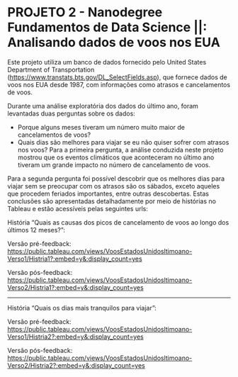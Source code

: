 # PROJETO 2 - Nanodegree Fundamentos de Data Science ||: Analisando dados de voos nos EUA

Este projeto utiliza um banco de dados fornecido pelo United States Department of Transportation (https://www.transtats.bts.gov/DL_SelectFields.asp), que fornece  dados de voos nos EUA desde 1987, com informações como atrasos e cancelamentos de voos.

Durante uma análise exploratória dos dados do último ano, foram levantadas duas perguntas sobre os dados:
- Porque alguns meses tiveram um número muito maior de cancelamentos de voos?
- Quais dias são melhores para viajar se eu não quiser sofrer com atrasos nos voos?
Para a primeira pergunta, a análise conduzida neste projeto mostrou que os eventos climáticos que aconteceram no último ano tiveram um grande impacto no número de cancelamento de voos.

Para a segunda pergunta foi possível descobrir que os melhores dias para viajar sem se preocupar com os atrasos são os sábados, exceto aqueles que procedem feriados importantes, entre outras descobertas.
Estas conclusões são apresentadas detalhadamente por meio de histórias no Tableau e estão acessíveis pelas seguintes urls:

História “Quais as causas dos picos de cancelamento de voos ao longo dos últimos 12 meses?”:

Versão pré-feedback:
https://public.tableau.com/views/VoosEstadosUnidosltimoano-Verso1/Histria1?:embed=y&:display_count=yes

Versão pós-feedback:
https://public.tableau.com/views/VoosEstadosUnidosltimoano-Verso2/Histria1?:embed=y&:display_count=yes

---
História “Quais os dias mais tranquilos para viajar”:

Versão pré-feedback:
https://public.tableau.com/views/VoosEstadosUnidosltimoano-Verso1/Histria2?:embed=y&:display_count=yes

Versão pós-feedback:
https://public.tableau.com/views/VoosEstadosUnidosltimoano-Verso2/Histria2?:embed=y&:display_count=yes
